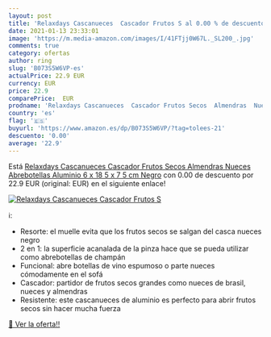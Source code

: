 ```yaml
---
layout: post
title: 'Relaxdays Cascanueces  Cascador Frutos S al 0.00 % de descuento'
date: 2021-01-13 23:33:01
image: 'https://m.media-amazon.com/images/I/41FTjj0W67L._SL200_.jpg'
comments: true
category: ofertas
author: ring
slug: 'B073S5W6VP-es'
actualPrice: 22.9 EUR
currency: EUR
price: 22.9
comparePrice:  EUR
prodname: 'Relaxdays Cascanueces  Cascador Frutos Secos  Almendras  Nueces  Abrebotellas  Aluminio  6 x 18 5 x 7 5 cm  Negro'
country: 'es'
flag: '🇪🇸'
buyurl: 'https://www.amazon.es/dp/B073S5W6VP/?tag=tolees-21'
descuento: '0.00'
average: '22.9'
---
```


Está [Relaxdays Cascanueces  Cascador Frutos Secos  Almendras  Nueces  Abrebotellas  Aluminio  6 x 18 5 x 7 5 cm  Negro](https://www.amazon.es/dp/B073S5W6VP/?tag=tolees-21) con 0.00 de descuento por 22.9 EUR (original:  EUR) en el siguiente enlace!

[![Relaxdays Cascanueces  Cascador Frutos S](https://m.media-amazon.com/images/I/41FTjj0W67L._SL200_.jpg)](https://www.amazon.es/dp/B073S5W6VP/?tag=tolees-21)

ℹ️:

- Resorte: el muelle evita que los frutos secos se salgan del casca nueces negro
- 2 en 1: la superficie acanalada de la pinza hace que se pueda utilizar como abrebotellas de champán
- Funcional: abre botellas de vino espumoso o parte nueces cómodamente en el sofá
- Cascador: partidor de frutos secos grandes como nueces de brasil, nueces y almendras
- Resistente: este cascanueces de aluminio es perfecto para abrir frutos secos sin hacer mucha fuerza

[🛒 Ver la oferta!!](https://www.amazon.es/dp/B073S5W6VP/?tag=tolees-21)
